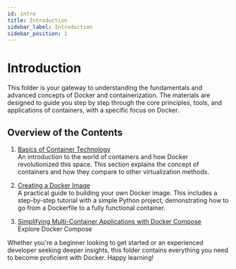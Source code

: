 ```yaml
---
id: intro
title: Introduction
sidebar_label: Introduction
sidebar_position: 1
---
```


# Introduction

This folder is your gateway to understanding the fundamentals and advanced concepts of Docker and containerization. The materials are designed to guide you step by step through the core principles, tools, and applications of containers, with a specific focus on Docker.

## Overview of the Contents

1. [Basics of Container Technology](./container.md) <br/>
   An introduction to the world of containers and how Docker revolutionized this space. This section explains the concept of containers and how they compare to other virtualization methods.

2. [Creating a Docker Image](./first-image.md) <br/>
   A practical guide to building your own Docker image. This includes a step-by-step tutorial with a simple Python project, demonstrating how to go from a Dockerfile to a fully functional container.

3. [Simplifying Multi-Container Applications with Docker Compose](./docker-compose.md) <br/>
   Explore Docker Compose

Whether you're a beginner looking to get started or an experienced developer seeking deeper insights, this folder contains everything you need to become proficient with Docker. Happy learning!
